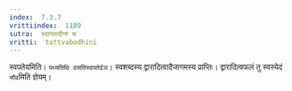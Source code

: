 ```yaml
---
index:  7.3.7
vrittiindex:  1189
sutra:  स्वागतादीनां च
vritti:  tattvabodhini 
---
```


स्वपतेयमिति। `पथ्यतिथि वसतिस्वपतेर्ढञ`। स्वशब्दस्य द्वारादित्वादैजागमस्य प्राप्तिः। द्वारादित्वफलं तु स्वस्येदं `सौव`मिति ज्ञेयम्।

